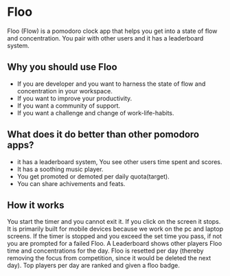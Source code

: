 # Floo
Floo (Flow) is a pomodoro clock app that helps you get into a state of flow and concentration. You pair with other users and it has a leaderboard system.

## Why you should use Floo
* If you are developer and you want to harness the state of flow and concentration in your workspace.
* If you want to improve your productivity.
* If you want a community of support.
* If you want a challenge and change of work-life-habits.

## What does it do better than other pomodoro apps? 
* it has a leaderboard system, You see other users time spent and scores.
* It has a soothing music player.
* You get promoted or demoted per daily quota(target).
* You can share achivements and feats.

## How it works
You start the timer and you cannot exit it. If you click on the screen it stops. 
It is primarily built for mobile devices because we work on the pc and laptop screens.
If the timer is stopped and you exceed the set time you pass, if not you are prompted for a failed Floo. 
A Leaderboard shows other players Floo time and concentrations for the day.
Floo is resetted per day (thereby removing the focus from competition, since it would be deleted the next day).
Top players per day are ranked and given a floo badge.

